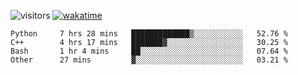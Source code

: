 <!--[![Top Langs](https://github-readme-stats.vercel.app/api/top-langs/?username=OrangeSodahub&layout=compact)](https://github.com/anuraghazra/github-readme-stats)-->
<!--[![OrangeSodahub's GitHub stats](https://github-readme-stats.vercel.app/api?username=OrangeSodahub)](https://github.com/anuraghazra/github-readme-stats)-->
![visitors](https://visitor-badge.glitch.me/badge?page_id=OrangeSodahub)
[![wakatime](https://wakatime.com/badge/user/55e306c3-cea9-4c2e-9056-61b183dcb26a.svg)](https://wakatime.com/@55e306c3-cea9-4c2e-9056-61b183dcb26a)
<!--START_SECTION:waka-->

```text
Python     7 hrs 28 mins   █████████████▒░░░░░░░░░░░   52.76 %
C++        4 hrs 17 mins   ███████▓░░░░░░░░░░░░░░░░░   30.25 %
Bash       1 hr 4 mins     ██░░░░░░░░░░░░░░░░░░░░░░░   07.64 %
Other      27 mins         ▓░░░░░░░░░░░░░░░░░░░░░░░░   03.21 %
```

<!--END_SECTION:waka-->
